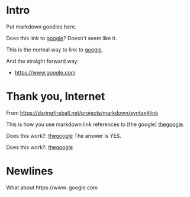 # Intro

Put markdown goodies here.

Does this link to [google]()?  Doesn't seem like it.

This is the normal way to link to [google](https://www.google.com).


[google]: [https://www.google.com]()


And the straight forward way:

- https://www.google.com

# Thank you, Internet

From https://daringfireball.net/projects/markdown/syntax#link

This is how you use markdown link references to [the google] [thegoogle].

Does this work?: [thegoogle] The answer is YES.

Does this work?: [thegoogle]()

[thegoogle]: https://www.google.com

# Newlines

What about https://www.
google.com

